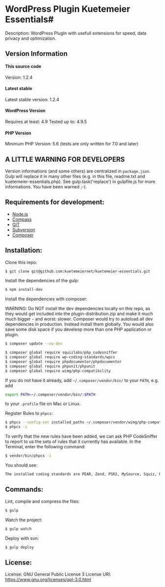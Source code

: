 # WordPress Plugin Kuetemeier Essentials#

Description: WordPress PlugIn with usefull extensions for speed, data privacy and optimization.

## Version Information ##

#### This source code ####
Version: 1.2.4

#### Latest stable ####
Latest stable version: 1.2.4

#### WordPress Version ####

Requires at least: 4.9
Tested up to: 4.9.5

#### PHP Version ####

Minimum PHP Version: 5.6
(tests are only written for 7.0 and later) 

## A LITTLE WARNING FOR DEVELOPERS ##

Version informations (and some others) are centralized in `package.json`. Gulp will replace it in many other files
(e.g. in this file, readme.txt and kuetemeier-essentials.php).
See gulp.task('replace') in gulpfile.js for more informations. You have been warned ;-).

## Requirements for development: ##

* [Node.js](http://nodejs.org/)
* [Compass](http://compass-style.org/)
* [GIT](http://git-scm.com/)
* [Subversion](http://subversion.apache.org/)
* [Composer](https://getcomposer.org/)

## Installation: ##

Clone this repo:

```bash
$ git clone git@github.com:kuetemeiernet/kuetemeier-essentials.git
```

Install the dependencies of the gulp:

```bash
$ npm install-dev
```

Install the dependencies with composer:

WARNING: Do NOT install the dev dependencies locally on this repo, as they would get included into the
plugin-distribution.zip and make it much much bigger - and worst: slower. Composer would try to autoload all dev
dependencies in production. Instead install them globally.
You would also save some disk space if you develeop more than one PHP application or plugin.

```bash
$ composer update --no-dev

$ composer global require squizlabs/php_codesniffer
$ composer global require wp-coding-standards/wpcs
$ composer global require phpdocumentor/phpdocumentor
$ composer global require phpunit/phpunit
$ composer global require wimg/php-compatibility
```

If you do not have it already, add `~/.composer/vendor/bin/` to your `PATH`, e.g. add

```bash
export PATH=~/.composer/vendor/bin/:$PATH
```

to your `.profile` file on Mac or Linux.

Register Rules to `phpcs`:

```bash
$ phpcs --config-set installed_paths ~/.composer/vendor/wimg/php-compatibility
$ phpcs -i
```

To verify that the new rules have been added, we can ask PHP CodeSniffer to report to us the sets of rules that it
currently has available. In the Terminal, enter the following command:

```bash
$ vendor/bin/phpcs -i
```

You should see:

```bash
The installed coding standards are PEAR, Zend, PSR2, MySource, Squiz, PSR1 and PHPCompatibility
```

## Commands: ##

Lint, compile and compress the files:

```bash
$ gulp
```

Watch the project:

```bash
$ gulp watch
```

Deploy with svn:

```bash
$ gulp deploy
```

## License: ##

License: GNU General Public License 3
License URI: https://www.gnu.org/licenses/gpl-3.0.html
